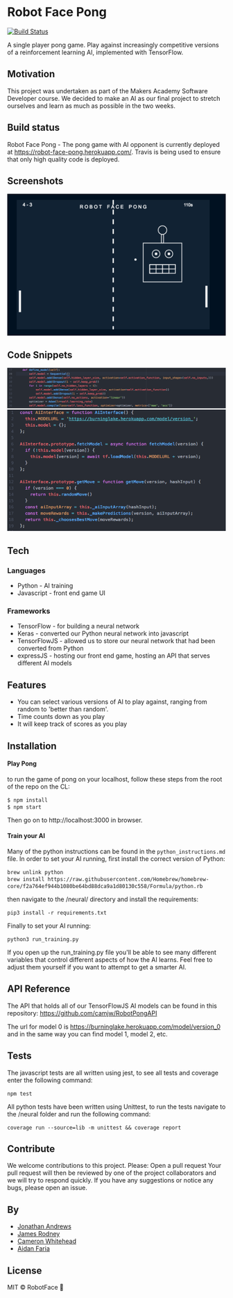 # Robot Face Pong
[![Build Status](https://travis-ci.com/JonathanAndrews/robot_pong.svg?branch=master)](https://travis-ci.com/JonathanAndrews/robot_pong)

A single player pong game. Play against increasingly competitive versions of a reinforcement learning AI, implemented with TensorFlow.

## Motivation
This project was undertaken as part of the Makers Academy Software Developer course. We decided to make an AI as our final project to stretch ourselves and learn as much as possible in the two weeks.

## Build status
Robot Face Pong - The pong game with AI opponent is currently deployed at https://robot-face-pong.herokuapp.com/. Travis is being used to ensure that only high quality code is deployed.

## Screenshots

!['this should be a picture of our game'](./images/gameplay_1.png)

## Code Snippets

!['python'](./images/python_snippet.png)
!['javscript'](./images/JSsnippet.png)

## Tech

### Languages

- Python - AI training
- Javascript - front end game UI

### Frameworks

- TensorFlow - for building a neural network
- Keras - converted our Python neural network into javascript
- TensorFlowJS - allowed us to store our neural network that had been converted from Python
- expressJS - hosting our front end game, hosting an API that serves different AI models


## Features

- You can select various versions of AI to play against, ranging from random to 'better than random'.
- Time counts down as you play
- It will keep track of scores as you play

## Installation

#### Play Pong

to run the game of pong on your localhost, follow these steps from the root of the repo on the CL:
```
$ npm install
$ npm start
```
Then go on to http://localhost:3000 in browser.

#### Train your AI

Many of the python instructions can be found in the `python_instructions.md` file. In order to set your AI running, first install the correct version of Python:
```
brew unlink python
brew install https://raw.githubusercontent.com/Homebrew/homebrew-core/f2a764ef944b1080be64bd88dca9a1d80130c558/Formula/python.rb
```
then navigate to the /neural/ directory and install the requirements:
```
pip3 install -r requirements.txt
```
Finally to set your AI running:
```
python3 run_training.py
```

If you open up the run_training.py file you'll be able to see many different variables that control different aspects of how the AI learns. Feel free to adjust them yourself if you want to attempt to get a smarter AI.

## API Reference

The API that holds all of our TensorFlowJS AI models can be found in this repository: https://github.com/camjw/RobotPongAPI

The url for model 0 is https://burninglake.herokuapp.com/model/version_0 and in the same way you can find model 1, model 2, etc.

## Tests

The javascript tests are all written using jest, to see all tests and coverage enter the following command:
```
npm test
```

All python tests have been written using Unittest, to run the tests navigate to the /neural folder and run the following command:
```
coverage run --source=lib -m unittest && coverage report
```

## Contribute
We welcome contributions to this project.
Please:
Open a pull request
Your pull request will then be reviewed by one of the project collaborators and we will try to respond quickly.
If you have any suggestions or notice any bugs, please open an issue.

## By
- [Jonathan Andrews](https://github.com/JonathanAndrews)
- [James Rodney](https://github.com/jlrodney)
- [Cameron Whitehead](https://github.com/camjw)
- [Aidan Faria](https://github.com/NadiaAiraf)

## License

MIT © RobotFace 🤖
